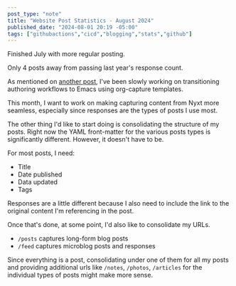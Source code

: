 ```yaml
---
post_type: "note" 
title: "Website Post Statistics - August 2024"
published_date: "2024-08-01 20:19 -05:00"
tags: ["githubactions","cicd","blogging","stats","github"]
---
```


Finished July with more regular posting. 

Only 4 posts away from passing last year's response count.

As mentioned on [another post](/notes/org-capture-functions-file-target), I've been slowly working on transitioning authoring workflows to Emacs using org-capture templates.

This month, I want to work on making capturing content from Nyxt more seamless, especially since responses are the types of posts I use most. 

The other thing I'd like to start doing is consolidating the structure of my posts. Right now the YAML front-matter for the various posts types is significantly different. However, it doesn't have to be. 

For most posts, I need:

- Title
- Date published
- Data updated
- Tags

Responses are a little different because I also need to include the link to the original content I'm referencing in the post. 

Once that's done, at some point, I'd also like to consolidate my URLs. 

- `/posts` captures long-form blog posts
- `/feed` captures microblog posts and responses

Since everything is a post, consolidating under one of them for all my posts and providing additional urls like `/notes`, `/photos`, `/articles` for the individual types of posts might make more sense. 
